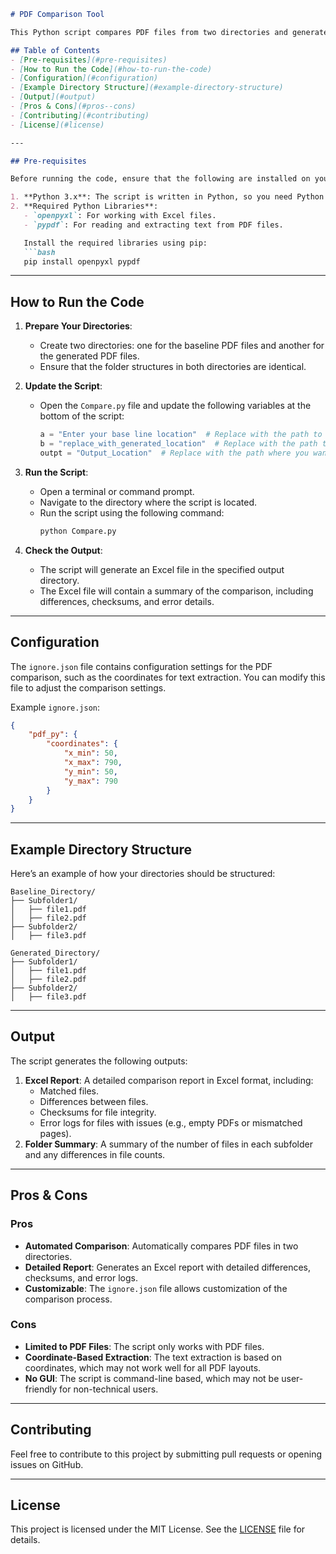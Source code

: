 

```markdown
# PDF Comparison Tool

This Python script compares PDF files from two directories and generates an Excel report highlighting differences. It also checks for empty PDF files and generates checksums for file integrity.

## Table of Contents
- [Pre-requisites](#pre-requisites)
- [How to Run the Code](#how-to-run-the-code)
- [Configuration](#configuration)
- [Example Directory Structure](#example-directory-structure)
- [Output](#output)
- [Pros & Cons](#pros--cons)
- [Contributing](#contributing)
- [License](#license)

---

## Pre-requisites

Before running the code, ensure that the following are installed on your system:

1. **Python 3.x**: The script is written in Python, so you need Python installed. You can download it from [python.org](https://www.python.org/).
2. **Required Python Libraries**:
   - `openpyxl`: For working with Excel files.
   - `pypdf`: For reading and extracting text from PDF files.

   Install the required libraries using pip:
   ```bash
   pip install openpyxl pypdf
   ```

---

## How to Run the Code

1. **Prepare Your Directories**:
   - Create two directories: one for the baseline PDF files and another for the generated PDF files.
   - Ensure that the folder structures in both directories are identical.

2. **Update the Script**:
   - Open the `Compare.py` file and update the following variables at the bottom of the script:
     ```python
     a = "Enter your base line location"  # Replace with the path to your baseline directory
     b = "replace_with_generated_location"  # Replace with the path to your generated directory
     outpt = "Output_Location"  # Replace with the path where you want the output Excel file
     ```

3. **Run the Script**:
   - Open a terminal or command prompt.
   - Navigate to the directory where the script is located.
   - Run the script using the following command:
     ```bash
     python Compare.py
     ```

4. **Check the Output**:
   - The script will generate an Excel file in the specified output directory.
   - The Excel file will contain a summary of the comparison, including differences, checksums, and error details.

---

## Configuration

The `ignore.json` file contains configuration settings for the PDF comparison, such as the coordinates for text extraction. You can modify this file to adjust the comparison settings.

Example `ignore.json`:
```json
{
    "pdf_py": {
        "coordinates": {
            "x_min": 50,
            "x_max": 790,
            "y_min": 50,
            "y_max": 790
        }
    }
}
```

---

## Example Directory Structure

Here’s an example of how your directories should be structured:

```
Baseline_Directory/
├── Subfolder1/
│   ├── file1.pdf
│   ├── file2.pdf
├── Subfolder2/
│   ├── file3.pdf

Generated_Directory/
├── Subfolder1/
│   ├── file1.pdf
│   ├── file2.pdf
├── Subfolder2/
│   ├── file3.pdf
```

---

## Output

The script generates the following outputs:
1. **Excel Report**: A detailed comparison report in Excel format, including:
   - Matched files.
   - Differences between files.
   - Checksums for file integrity.
   - Error logs for files with issues (e.g., empty PDFs or mismatched pages).
2. **Folder Summary**: A summary of the number of files in each subfolder and any differences in file counts.

---

## Pros & Cons

### Pros
- **Automated Comparison**: Automatically compares PDF files in two directories.
- **Detailed Report**: Generates an Excel report with detailed differences, checksums, and error logs.
- **Customizable**: The `ignore.json` file allows customization of the comparison process.

### Cons
- **Limited to PDF Files**: The script only works with PDF files.
- **Coordinate-Based Extraction**: The text extraction is based on coordinates, which may not work well for all PDF layouts.
- **No GUI**: The script is command-line based, which may not be user-friendly for non-technical users.

---

## Contributing

Feel free to contribute to this project by submitting pull requests or opening issues on GitHub.

---

## License

This project is licensed under the MIT License. See the [LICENSE](LICENSE) file for details.
```
